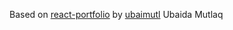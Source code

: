 Based on [react-portfolio](https://github.com/ubaimutl/react-portfolio) by [ubaimutl](https://github.com/ubaimutl)
Ubaida Mutlaq